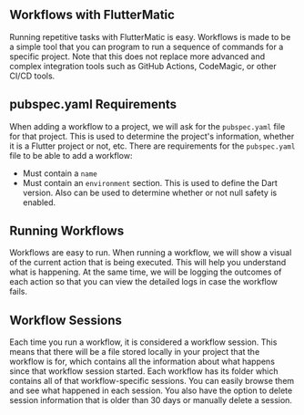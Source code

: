 ## Workflows with FlutterMatic
Running repetitive tasks with FlutterMatic is easy. Workflows is made to be a simple tool that you can program to run a sequence of commands for a specific project. Note that this does not replace more advanced and complex integration tools such as GitHub Actions, CodeMagic, or other CI/CD tools.

## pubspec.yaml Requirements
When adding a workflow to a project, we will ask for the `pubspec.yaml` file for that project. This is used to determine the project's information, whether it is a Flutter project or not, etc. There are requirements for the `pubspec.yaml` file to be able to add a workflow:
  - Must contain a `name`
  - Must contain an `environment` section. This is used to define the Dart version. Also can be used to determine whether or not null safety is enabled.

## Running Workflows
Workflows are easy to run. When running a workflow, we will show a visual of the current action that is being executed. This will help you understand what is happening. At the same time, we will be logging the outcomes of each action so that you can view the detailed logs in case the workflow fails.

## Workflow Sessions
Each time you run a workflow, it is considered a workflow session. This means that there will be a file stored locally in your project that the workflow is for, which contains all the information about what happens since that workflow session started. Each workflow has its folder which contains all of that workflow-specific sessions. You can easily browse them and see what happened in each session. You also have the option to delete session information that is older than 30 days or manually delete a session.